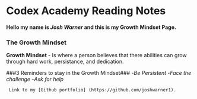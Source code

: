 # Codex Academy Reading Notes
**Hello my name is _Josh Warner_ and this is my Growth Mindset Page.**

### The Growth Mindset
**Growth Mindset** - Is where a person believes that there abilities can grow through hard work, persistance, and dedication.

###3 Reminders to stay in the Growth Mindset###
      -*Be Persistent*
      -*Face the challenge*
      -*Ask for help*
      
     Link to my [Github portfolio] (https://github.com/joshwarner1).
